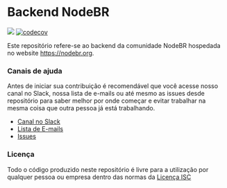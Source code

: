 # Backend NodeBR

![](https://circleci.com/gh/nodebr/nodebr/tree/backend.svg?style=shield&circle-token=b074cef2067115bcb93a37b1645cdedf7db96938)
[![codecov](https://codecov.io/gh/nodebr/nodebr/branch/backend/graph/badge.svg)](https://codecov.io/gh/nodebr/nodebr/branch/backend)

Este repositório refere-se ao backend da comunidade NodeBR hospedada no website
https://nodebr.org.

### Canais de ajuda

Antes de iniciar sua contribuição é recomendável que você acesse nosso canal no
Slack, nossa lista de e-mails ou até mesmo as issues desde repositório para
saber melhor por onde começar e evitar trabalhar na mesma coisa que outra pessoa
já está trabalhando.

* [Canal no Slack](https://slack.nodebr.org)
* [Lista de E-mails](https://groups.google.com/d/forum/nodebr)
* [Issues](https://github.com/nodebr/nodebr/issues)

### Licença

Todo o código produzido neste repositório é livre para a utilização por qualquer
pessoa ou empresa dentro das normas da [Licença ISC](LICENSE)
